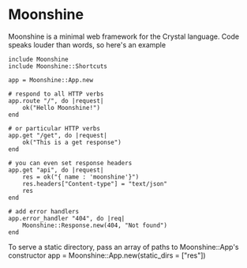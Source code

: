 # Moonshine
Moonshine is a minimal web framework for the Crystal language.
Code speaks louder than words, so here's an example

	include Moonshine
	include Moonshine::Shortcuts

	app = Moonshine::App.new
	
	# respond to all HTTP verbs
	app.route "/", do |request|
		ok("Hello Moonshine!")
	end

	# or particular HTTP verbs
	app.get "/get", do |request|
		ok("This is a get response")
	end

	# you can even set response headers
	app.get "api", do |request|
		res = ok("{ name : 'moonshine'}")
		res.headers["Content-type"] = "text/json"
		res
	end

	# add error handlers
	app.error_handler "404", do |req|
		Moonshine::Response.new(404, "Not found")
	end
	
To serve a static directory, pass an array of paths to Moonshine::App's constructor
	app = Moonshine::App.new(static_dirs = ["res"])

